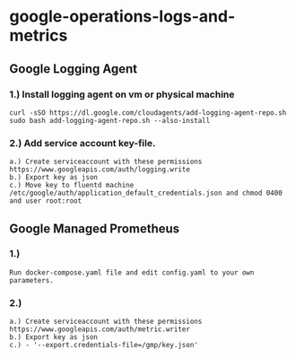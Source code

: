 # google-operations-logs-and-metrics

## Google Logging Agent
### 1.) Install logging agent on vm or physical machine
````
curl -sSO https://dl.google.com/cloudagents/add-logging-agent-repo.sh
sudo bash add-logging-agent-repo.sh --also-install
````

### 2.) Add service account key-file.
````
a.) Create serviceaccount with these permissions
https://www.googleapis.com/auth/logging.write
b.) Export key as json
c.) Move key to fluentd machine /etc/google/auth/application_default_credentials.json and chmod 0400 and user root:root
````
## Google Managed Prometheus
### 1.)
````
Run docker-compose.yaml file and edit config.yaml to your own parameters.
````
### 2.)
````
a.) Create serviceaccount with these permissions
https://www.googleapis.com/auth/metric.writer
b.) Export key as json
c.) - '--export.credentials-file=/gmp/key.json' 
````
